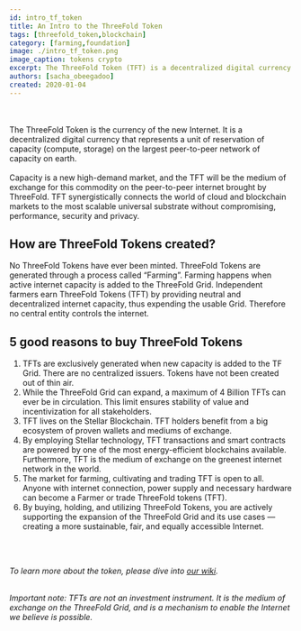 ```yaml
---
id: intro_tf_token
title: An Intro to the ThreeFold Token
tags: [threefold_token,blockchain]
category: [farming,foundation]
image: ./intro_tf_token.png
image_caption: tokens crypto
excerpt: The ThreeFold Token (TFT) is a decentralized digital currency used to buy autonomous and decentralized Internet services (compute, storage, and application) on the ThreeFold Grid.
authors: [sacha_obeegadoo]
created: 2020-01-04
---
```

<br/>
<br/>
The ThreeFold Token is the currency of the new Internet. It is a decentralized digital currency that represents a unit of reservation of capacity (compute, storage) on the largest peer-to-peer network of capacity on earth.
<br/>
<br/>
Capacity is a new high-demand market, and the TFT will be the medium of exchange for this commodity on the peer-to-peer internet brought by ThreeFold. TFT synergistically connects the world of cloud and blockchain markets to the most scalable universal substrate without compromising, performance, security and privacy.

## How are ThreeFold Tokens created?

No ThreeFold Tokens have ever been minted. ThreeFold Tokens are generated through a process called “Farming”. Farming happens when active internet capacity is added to the ThreeFold Grid. Independent farmers earn ThreeFold Tokens (TFT) by providing neutral and decentralized internet capacity, thus expending the usable Grid. Therefore no central entity controls the internet.

## 5 good reasons to buy ThreeFold Tokens

1. TFTs are exclusively generated when new capacity is added to the TF Grid. There are no centralized issuers. Tokens have not been created out of thin air.
2. While the ThreeFold Grid can expand, a maximum of 4 Billion TFTs can ever be in circulation. This limit ensures stability of value and incentivization for all stakeholders.
3. TFT lives on the Stellar Blockchain. TFT holders benefit from a big ecosystem of proven wallets and mediums of exchange.
4. By employing Stellar technology, TFT transactions and smart contracts are powered by one of the most energy-efficient blockchains available. Furthermore, TFT is the medium of exchange on the greenest internet network in the world.
5. The market for farming, cultivating and trading TFT is open to all. Anyone with internet connection, power supply and necessary hardware can become a Farmer or trade ThreeFold tokens (TFT).
6. By buying, holding, and utilizing ThreeFold Tokens, you are actively supporting the expansion of the ThreeFold Grid and its use cases — creating a more sustainable, fair, and equally accessible Internet.
<br/>
<br/>

*To learn more about the token, please dive into [our wiki](https://library.threefold.me/info/tfgrid/#/token).*
<br/>
<br/>

*Important note: TFTs are not an investment instrument. It is the medium of exchange on the ThreeFold Grid, and is a mechanism to enable the Internet we believe is possible.*
